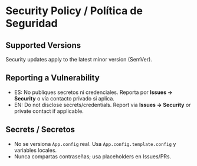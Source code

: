 # Security Policy / Política de Seguridad

## Supported Versions
Security updates apply to the latest minor version (SemVer).

## Reporting a Vulnerability
- ES: No publiques secretos ni credenciales. Reporta por **Issues → Security** o vía contacto privado si aplica.
- EN: Do not disclose secrets/credentials. Report via **Issues → Security** or private contact if applicable.

## Secrets / Secretos
- No se versiona `App.config` real. Usa `App.config.template.config` y variables locales.
- Nunca compartas contraseñas; usa placeholders en Issues/PRs.